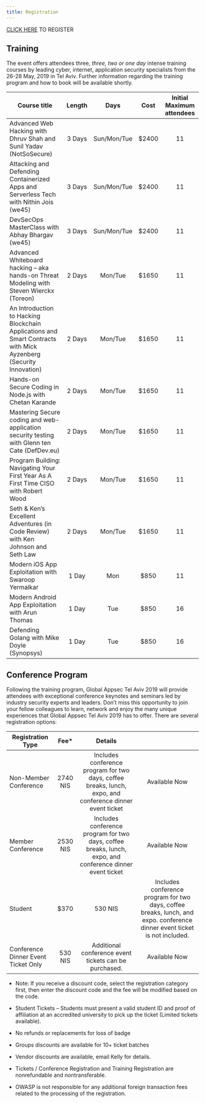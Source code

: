 ```yaml
---
title: Registration
---
```


[CLICK HERE](https://knasim.herokuapp.com/owasp2019/Locals/register) TO REGISTER

## Training

The event offers attendees three, _three, two or one day_ intense training courses by leading cyber, internet, application security specialists from the 26-28 May, 2019 in Tel Aviv. Further information regarding the training program and how to book will be available shortly.

|   Course title    | Length | Days | Cost | Initial Maximum attendees |
|------------------------|:----:|:-------:|:-------:|:-------:|
| Advanced Web Hacking with Dhruv Shah and Sunil Yadav (NotSoSecure)  | 3 Days | Sun/Mon/Tue | $2400 | 11 |
| Attacking and Defending Containerized Apps and Serverless Tech with Nithin Jois (we45) | 3 Days | Sun/Mon/Tue | $2400 | 11 |
| DevSecOps MasterClass with Abhay Bhargav (we45) | 3 Days | Sun/Mon/Tue | $2400 | 11 |
| Advanced Whiteboard hacking – aka hands-on Threat Modeling with Steven Wierckx (Toreon) | 2 Days | Mon/Tue | $1650 | 11 |
| An Introduction to Hacking Blockchain Applications and Smart Contracts with Mick Ayzenberg (Security Innovation) | 2 Days | Mon/Tue | $1650 | 11 |
| Hands-on Secure Coding in Node.js with Chetan Karande | 2 Days | Mon/Tue | $1650 | 11 |
| Mastering Secure coding and web-application security testing with Glenn ten Cate (DefDev.eu) | 2 Days | Mon/Tue | $1650 | 11 |
| Program Building: Navigating Your First Year As A First Time CISO with Robert Wood | 2 Days | Mon/Tue | $1650 | 11 |
| Seth & Ken’s Excellent Adventures (in Code Review) with Ken Johnson and Seth Law | 2 Days | Mon/Tue | $1650 | 11 |
| Modern iOS App Exploitation with Swaroop Yermalkar | 1 Day | Mon | $850 | 11 |
| Modern Android App Exploitation with Arun Thomas | 1 Day | Tue | $850 | 16 |
| Defending Golang with Mike Doyle (Synopsys) | 1 Day | Tue | $850 | 16 |

## Conference Program

Following the training program, Global Appsec Tel Aviv 2019 will provide attendees with exceptional conference keynotes and seminars led by industry security experts and leaders.
Don’t miss this opportunity to join your fellow colleagues to learn, network and enjoy the many unique experiences that Global Appsec Tel Aviv 2019 has to offer.
There are several registration options:

|   Registration Type    | Fee* | Details |  |
|------------------------|:----:|:-------:|:-------:|
| Non-Member Conference  | 2740 NIS | Includes conference program for two days, coffee breaks, lunch, expo, and conference dinner event ticket | Available Now |
| Member Conference  | 2530 NIS | Includes conference program for two days, coffee breaks, lunch, expo, and conference dinner event ticket | Available Now |
| Student  | $370 |  530 NIS  | Includes conference program for two days, coffee breaks, lunch, and expo. conference dinner event ticket is not included. | Available Now |
| Conference Dinner Event Ticket Only  | 530 NIS | Additional conference event tickets can be purchased. | Available Now |

* Note: If you receive a discount code, select the registration category first, then enter the discount code and the fee will be modified based on the code.

*	Student Tickets – Students must present a valid student ID and proof of affiliation at an accredited university to pick up the ticket (Limited tickets available).
*	No refunds or replacements for loss of badge
*	Groups discounts are available for 10+ ticket batches
*	Vendor discounts are available, email Kelly for details.
*	Tickets / Conference Registration and Training Registration are nonrefundable and nontransferable.
* OWASP is not responsible for any additional foreign transaction fees related to the processing of the registration.

